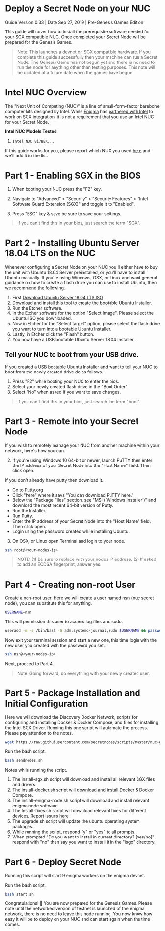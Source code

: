 # Deploy a Secret Node on your NUC
Guide Version 0.33 | Date Sep 27, 2019 | Pre-Genesis Games Edition

This guide will cover how to install the prerequisite software needed for your SGX compatible NUC. Once completed your Secret Node will be prepared for the Genesis Games.

> Note: This launches a devnet on SGX compatible hardware. If you complete this guide successfully then your machine can run a Secret Node. The Genesis Game has not begun yet and there is no need to run the node for anything other than testing purposes. This note will be updated at a future date when the games have begun.

# Intel NUC Overview

The "Next Unit of Computing (NUC)" is a line of small-form-factor barebone computer kits designed by Intel. While [Enigma](https://enigma.co) has [partnered with Intel](https://blog.enigma.co/announcing-enigmas-collaboration-with-intel-43bbf73a86a7) to work on SGX integration, it is not a requirement that you use an Intel NUC for your Secret Node.

**Intel NUC Models Tested**
1. `Intel NUC 8i7BEK`, ...

If this guide works for you, please report which NUC you used [here](https://t.me/secretnodes) and we'll add it to the list.

# Part 1 - Enabling SGX in the BIOS

1. When booting your NUC press the "F2" key.

2. Navigate to "Advanced" > "Security" > "Security Features" > "Intel Software Guard Extension (SGX)" and toggle it to "Enabled".

3. Press "ESC" key & save be sure to save your settings.

> If you can't find this in your bios, just search the term "SGX".

# Part 2 - Installing Ubuntu Server 18.04 LTS on the NUC
Whenever configuring a Secret Node on your NUC you'll either have to buy the unit with Ubuntu 18.04 Server preinstalled, or you'll have to install Ubuntu manually. If you're using Windows, OSX, or Linux and want general guidance on how to create a flash drive you can use to install Ubuntu, then we recommend the following.
1. First [Download Ubuntu Server 18.04 LTS ISO](https://ubuntu.com/download/server/thank-you?version=18.04.3&architecture=amd64)
2. Download and install [this tool](https://www.balena.io/etcher/) to create the bootable Ubuntu Installer.
3. Run the Etcher software.
4. In the Etcher software for the option "Select Image", Please select the Ubuntu ISO you downloaded.
5. Now in Etcher for the "Select target" option, please select the flash drive you want to turn into a bootable Ubuntu Installer.
6. Lastly, in Etcher click the "Flash" button.
7. You now have a USB bootable Ubuntu Server 18.04 Installer.

## Tell your NUC to boot from your USB drive.

If you created a USB bootable Ubuntu Installer and want to tell your NUC to boot from the newly created drive do as follows.

1. Press "F2" while booting your NUC to enter the bios.
2. Select your newly created flash drive in the "Boot Order"
3. Select "No" when asked if you want to save changes.

> If you can't find this in your bios, just search the term "boot".

# Part 3 - Remote into your Secret Node

If you wish to remotely manage your NUC from another machine within your network, here's how you can.

2. If you're using Windows 10 64-bit or newer, launch PuTTY then enter the IP address of your Secret Node into the "Host Name" field. Then click open.

If you don't already have putty then download it.
* Go to [Putty.org](https://www.putty.org/)
* Click "here" where it says "You can download PuTTY here."
* Below the "Package Files" section, see "MSI (‘Windows Installer’)" and download the most recent 64-bit version of Putty.
* Run the Installer.
* Run Putty.
* Enter the IP address of your Secret Node into the "Host Name" field. Then click open.
* Login using the password created while installing Ubuntu.


3. On OSX, or Linux open Terminal and login to your node.

```bash
ssh root@<your-nodes-ip>
```
> NOTE: (1) Be sure to replace <your-nodes-ip> with your nodes IP address. (2) If asked to add an ECDSA fingerprint, answer yes.

# Part 4 - Creating non-root User

Create a non-root user. Here we will create a user named nsn (nuc secret node), you can substitute this for anything.
```bash
USERNAME=nsn
```

This will permission this user to access log files and sudo.
```bash
useradd -m -s /bin/bash -G adm,systemd-journal,sudo $USERNAME && passwd $USERNAME
```

Now exit your terminal session and start a new one, this time login with the new user you created with the password you set.
```bash
ssh nsn@<your-nodes-ip>
```
Next, proceed to Part 4.

> Note: Going forward, do everything with your newly created user.

# Part 5 - Package Installation and Initial Configuration

Here we will download the Discovery Docker Network, scripts for configuring and installing Docker & Docker Compose, and files for installing the Intel SGX Driver. Running this one script will automate the process. Please pay attention to the notes.

```bash
wget https://raw.githubusercontent.com/secretnodes/scripts/master/nuc-general/sendnodes.sh
```

Run the bash script.
```bash
bash sendnodes.sh
```

Notes while running the script.
1. The install-sgx.sh script will download and install all relevant SGX files and drivers.
2. The install-docker.sh script will download and install Docker & Docker Compose.
3. The install-enigma-node.sh script will download and install relevant enigma node software.
4. The Install-fixes.sh script will download relevant fixes for different devices. Report issues [here](https://t.me/secretnodes)
5. The upgrade.sh script will update the ubuntu operating system packages.
3. While running the script, respond "y" or "yes" to all prompts.
4. When prompted "Do you want to install in current directory? [yes/no]" respond with "no" then say you want to install it in the "isgx" directory.

# Part 6 - Deploy Secret Node

Running this script will start 9 enigma workers on the enigma devnet.

Run the bash script.
```bash
bash start.sh
```

Congratulations! 🎉 You are now prepared for the Genesis Games. Please note until the networked version of testnet is launched of the enigma network, there is no need to leave this node running. You now know how easy it will be to deploy on your NUC and can start again when the time comes.

<script async src="https://comments.app/js/widget.js?2" data-comments-app-website="-5QmY2YT" data-limit="5" data-color="343638"></script>